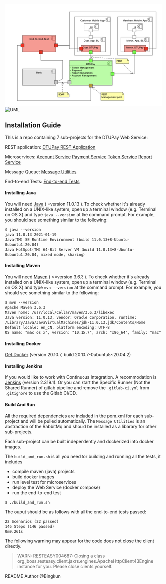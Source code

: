 ![Overview](https://github.com/BKAUTO/DTUPay-Web-Service/blob/master/DTUPay_Overview.png)
![UML](https://drive.google.com/file/d/1lRAo3RH7Ywt6a7rYDt0-XTim2lIcp7fa/view?usp=sharing)

## Installation Guide

This is a repo containing 7 sub-projects for the DTUPay Web Service:

REST application:
[DTUPay REST Application](https://gitlab.gbar.dtu.dk/s202771/Exam-project/tree/main/dtu-pay-service)

Microservices:
[Account Service](https://gitlab.gbar.dtu.dk/s202771/Exam-project/tree/main/account-service)
[Payment Service](https://gitlab.gbar.dtu.dk/s202771/Exam-project/tree/main/payment-service)
[Token Service](https://gitlab.gbar.dtu.dk/s202771/Exam-project/tree/main/token-service)
[Report Service](https://gitlab.gbar.dtu.dk/s202771/Exam-project/tree/main/report-service)

Message Queue:
[Message Utilities](https://gitlab.gbar.dtu.dk/s202771/Exam-project/tree/main/messaging-utilities-3.3)

End-to-end Tests:
[End-to-end Tests](https://gitlab.gbar.dtu.dk/s202771/Exam-project/tree/main/end-to-end-tests)

#### Installing Java

You will need [Java](https://www.oracle.com/java/technologies/javase/jdk11-archive-downloads.html) ( =version 11.0.13 ). To check
whether it's already installed on a UNIX-like system, open up a terminal
window (e.g. Terminal on OS X) and type `java --version` at the command prompt. For
example, you should see something similar to the following:

```shell
$ java --version
java 11.0.13 2021-01-19
Java(TM) SE Runtime Environment (build 11.0.13+8-Ubuntu-0ubuntu1.20.04)
Java HotSpot(TM) 64-Bit Server VM (build 11.0.13+8-Ubuntu-0ubuntu1.20.04, mixed mode, sharing)
```

#### Installing Maven

You will need [Maven](https://maven.apache.org/download.cgi) ( >=version 3.6.3 ). To check
whether it's already installed on a UNIX-like system, open up a terminal
window (e.g. Terminal on OS X) and type `mvn --version` at the command prompt. For
example, you should see something similar to the following:

```shell
$ mvn --version
Apache Maven 3.6.3
Maven home: /usr/local/Cellar/maven/3.6.3/libexec
Java version: 11.0.13, vendor: Oracle Corporation, runtime: /Library/Java/JavaVirtualMachines/jdk-11.0.13.jdk/Contents/Home
Default locale: en_CN, platform encoding: UTF-8
OS name: "mac os x", version: "10.15.7", arch: "x86_64", family: "mac"
```

#### Installing Docker

[Get Docker](https://docs.docker.com/get-docker/) (version 20.10.7, build 20.10.7-0ubuntu5~20.04.2)

#### Installing Jenkins

If you would like to work with Continuous Integration. A recommodation is [Jenkins](https://www.jenkins.io/doc/book/installing/) (version 2.319.1).
Or you can start the Specific Runner (Not the Shared Runner) of gitlab pipeline and remove the `.gitlab-ci.yml` from `.gitignore` to use the Gitlab CI/CD. 

#### Build And Run

All the required dependencies are included in the pom.xml for each sub-project and will be pulled automatically. The `Message Utilities` is an abstraction of the RabbitMq and should be installed as a libarary for other sub-projects.

Each sub-project can be built independently and dockerized into docker images.

The `build_and_run.sh` is all you need for building and running all the tests, it includes

- compile maven (java) projects
- build docker images
- run level test for microservices
- deploy the Web Service (docker compose)
- run the end-to-end test

```shell
$ ./build_and_run.sh
```

The ouput should be as follows with all the end-to-end tests passed:

```shell
22 Scenarios (22 passed)
146 Steps (146 passed)
0m9.261s
```
The following warning may appear for the code does not close the client directly. 
> WARN: RESTEASY004687: Closing a class org.jboss.resteasy.client.jaxrs.engines.ApacheHttpClient43Engine instance for you. Please close clients yourself.

README Author @Bingkun
